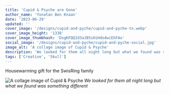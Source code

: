```yaml
---
title: 'Cupid & Psyche are Gone'
author_name: 'Yonatan Ben Knaan'
date: '2023-06-29'
updated: ''
cover_image: '/designs/cupid-and-pyche/cupid-and-pyche-tn.webp'
cover_image_height: '1338'
cover_image_thumbhash: 'DxgKFQQId3aJB5iHiHdodwiEhFAo'
social_image: '/designs/cupid-and-pyche/cupid-and-pyche-social.jpg'
image_alt: 'A collage image of Cupid & Psyche'
description: 'We looked for them all night long but what we found was something different'
tags: ['Creative', 'Skull']
---
```

Housewarming gift for the SwisRing family 

![A collage image of Cupid & Psyche](/designs/cupid-and-pyche/cupid-and-pyche.webp)
*We looked for them all night long but what we found was something different*
